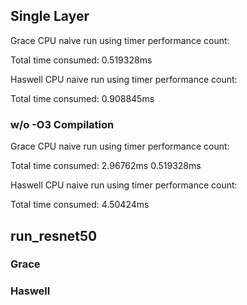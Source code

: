 ## Single Layer

Grace CPU naive run using timer performance count:

Total time consumed: 0.519328ms


Haswell CPU naive run using timer performance count:

Total time consumed: 0.908845ms

### w/o -O3 Compilation
Grace CPU naive run using timer performance count:

Total time consumed: 2.96762ms
0.519328ms

Haswell CPU naive run using timer performance count:

Total time consumed: 4.50424ms



## run_resnet50

### Grace


### Haswell
